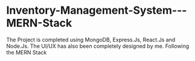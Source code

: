 # Inventory-Management-System---MERN-Stack
The Project is completed using MongoDB, Express.Js, React.Js and Node.Js. The UI/UX has also been completely designed by me. Following the MERN Stack
